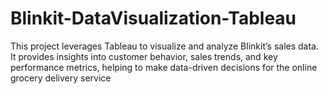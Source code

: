 # Blinkit-DataVisualization-Tableau
This project leverages Tableau to visualize and analyze Blinkit’s sales data. It provides insights into customer behavior, sales trends, and key performance metrics, helping to make data-driven decisions for the online grocery delivery service
